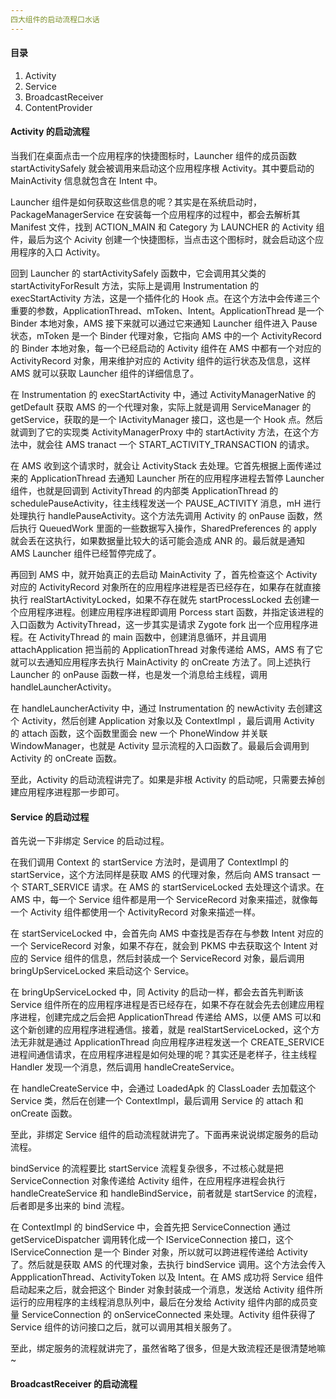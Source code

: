 ```yaml
---
四大组件的启动流程口水话
---
```


#### 目录

1. Activity
2. Service
3. BroadcastReceiver
4. ContentProvider

#### Activity 的启动流程

当我们在桌面点击一个应用程序的快捷图标时，Launcher 组件的成员函数 startActivitySafely 就会被调用来启动这个应用程序根 Activity。其中要启动的 MainActivity 信息就包含在 Intent 中。

Launcher 组件是如何获取这些信息的呢？其实是在系统启动时，PackageManagerService 在安装每一个应用程序的过程中，都会去解析其 Manifest 文件，找到 ACTION_MAIN 和 Category 为 LAUNCHER 的 Activity 组件，最后为这个 Acivity 创建一个快捷图标，当点击这个图标时，就会启动这个应用程序的入口 Activity。

回到 Launcher 的 startActivitySafely 函数中，它会调用其父类的 startActivityForResult 方法，实际上是调用 Instrumentation 的 execStartActivity 方法，这是一个插件化的 Hook 点。在这个方法中会传递三个重要的参数，ApplicationThread、mToken、Intent。ApplicationThread 是一个 Binder 本地对象，AMS 接下来就可以通过它来通知 Launcher 组件进入 Pause 状态，mToken 是一个 Binder 代理对象，它指向 AMS 中的一个 ActivityRecord 的 Binder 本地对象，每一个已经启动的 Activity 组件在 AMS 中都有一个对应的 ActivityRecord 对象，用来维护对应的 Activity 组件的运行状态及信息，这样 AMS 就可以获取 Launcher 组件的详细信息了。

在 Instrumentation 的 execStartActivity 中，通过 ActivityManagerNative 的 getDefault 获取 AMS 的一个代理对象，实际上就是调用 ServiceManager 的 getService，获取的是一个 IActivityManager 接口，这也是一个 Hook 点。然后就调到了它的实现类 ActivityManagerProxy 中的 startActivity 方法，在这个方法中，就会往 AMS tranact 一个 START_ACTIVITY_TRANSACTION 的请求。

在 AMS 收到这个请求时，就会让 ActivityStack 去处理。它首先根据上面传递过来的 ApplicationThread 去通知 Launcher 所在的应用程序进程去暂停 Launcher 组件，也就是回调到 ActivityThread 的内部类 ApplicationThread 的 schedulePauseActivity，往主线程发送一个 PAUSE_ACTIVITY 消息，mH 进行处理执行 handlePauseActivity。这个方法先调用 Activity 的 onPause 函数，然后执行 QueuedWork 里面的一些数据写入操作，SharedPreferences 的 apply 就会丢在这执行，如果数据量比较大的话可能会造成 ANR 的。最后就是通知 AMS Launcher 组件已经暂停完成了。

再回到 AMS 中，就开始真正的去启动 MainActivity 了，首先检查这个 Activity 对应的 ActivityRecord 对象所在的应用程序进程是否已经存在，如果存在就直接执行 realStartActivityLocked，如果不存在就先 startProcessLocked 去创建一个应用程序进程。创建应用程序进程即调用 Porcess start 函数，并指定该进程的入口函数为 ActivityThread，这一步其实是请求 Zygote fork 出一个应用程序进程。在 ActivityThread 的 main 函数中，创建消息循环，并且调用 attachApplication 把当前的 ApplicationThread 对象传递给 AMS，AMS 有了它就可以去通知应用程序去执行 MainActivity 的 onCreate 方法了。同上述执行 Launcher 的 onPause 函数一样，也是发一个消息给主线程，调用 handleLauncherActivity。

在 handleLauncherActivity 中，通过 Instrumentation 的 newActivity 去创建这个 Activity，然后创建 Application 对象以及 ContextImpl ，最后调用 Activity 的 attach 函数，这个函数里面会 new 一个 PhoneWindow 并关联 WindowManager，也就是 Activity 显示流程的入口函数了。最最后会调用到 Activity 的 onCreate 函数。

至此，Activity 的启动流程讲完了。如果是非根 Activity 的启动呢，只需要去掉创建应用程序进程那一步即可。

#### Service 的启动过程

首先说一下非绑定 Service 的启动过程。

在我们调用 Context 的 startService 方法时，是调用了 ContextImpl 的 startService，这个方法同样是获取 AMS 的代理对象，然后向 AMS transact 一个 START_SERVICE 请求。在 AMS 的 startServiceLocked 去处理这个请求。在 AMS 中，每一个 Service 组件都是用一个 ServiceRecord 对象来描述，就像每一个 Activity 组件都使用一个 ActivityRecord 对象来描述一样。

在 startServiceLocked 中，会首先向 AMS 中查找是否存在与参数 Intent 对应的一个 ServiceRecord 对象，如果不存在，就会到 PKMS 中去获取这个 Intent 对应的 Service 组件的信息，然后封装成一个 ServiceRecord 对象，最后调用 bringUpServiceLocked 来启动这个 Service。

在 bringUpServiceLocked 中，同 Activity 的启动一样，都会去首先判断该 Service 组件所在的应用程序进程是否已经存在，如果不存在就会先去创建应用程序进程，创建完成之后会把 ApplicationThread 传递给 AMS，以便 AMS 可以和这个新创建的应用程序进程通信。接着，就是 realStartServiceLocked，这个方法无非就是通过 ApplicationThread 向应用程序进程发送一个 CREATE_SERVICE 进程间通信请求，在应用程序进程是如何处理的呢？其实还是老样子，往主线程 Handler 发现一个消息，然后调用 handleCreateService。

在 handleCreateService 中，会通过 LoadedApk 的 ClassLoader 去加载这个 Service 类，然后在创建一个 ContextImpl，最后调用 Service 的 attach 和 onCreate 函数。

至此，非绑定 Service 组件的启动流程就讲完了。下面再来说说绑定服务的启动流程。

bindService 的流程要比 startService 流程复杂很多，不过核心就是把 ServiceConnection 对象传递给 Activity 组件，在应用程序进程会执行 handleCreateService 和 handleBindService，前者就是 startService 的流程，后者即是多出来的 bind 流程。

在 ContextImpl 的 bindService 中，会首先把 ServiceConnection 通过 getServiceDispatcher 调用转化成一个 IServiceConnection 接口，这个 IServiceConnection 是一个 Binder 对象，所以就可以跨进程传递给 Activity 了。然后就是获取 AMS 的代理对象，去执行 bindService 调用。这个方法会传入 AppplicationThread、ActivityToken 以及 Intent。在 AMS 成功将 Service 组件启动起来之后，就会把这个 Binder 对象封装成一个消息，发送给 Activity 组件所运行的应用程序的主线程消息队列中，最后在分发给 Activity 组件内部的成员变量 ServiceConnection 的 onServiceConnected 来处理。Activity 组件获得了 Service 组件的访问接口之后，就可以调用其相关服务了。

至此，绑定服务的流程就讲完了，虽然省略了很多，但是大致流程还是很清楚地嘛~

#### BroadcastReceiver 的启动流程

